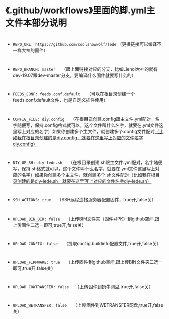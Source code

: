 # 《.github/workflows》里面的脚.yml主文件本部分说明
#
- `REPO_URL: https://github.com/coolsnowwolf/lede` （更换链接可以编译不一样大神的固件）
#
- `REPO_BRANCH: master`&nbsp;&nbsp;&nbsp;&nbsp;&nbsp;（跟上面链接对应的分支，比如Lienol大神的就有dev-19.07跟dev-master分支，要编译什么固件就要写什么的）
#
- `FEEDS_CONF: feeds.conf.default`&nbsp;&nbsp;&nbsp;&nbsp;&nbsp;（可以在根目录创建一个feeds.conf.default文件，也是自定义插件使用）
#
- `CONFIG_FILE: diy.config`&nbsp;&nbsp;&nbsp;&nbsp;&nbsp;（在根目录创建.config跟主文件.yml配对，名字随便写，保持.config格式就可以，这个文件叫什么名字，就要在.yml文件这里写上对应的名字）如果你创建多个主文件，就创建多个.config文件配对[（比如我在根目录创建的是diy.config，就要在这里写上对应的文件名字diy.config）](#md)
#
- `DIY_OP_SH: diy-lede.sh`&nbsp;&nbsp;&nbsp;&nbsp;&nbsp;（在根目录创建.sh跟主文件.yml配对，名字随便写，保持.sh格式就可以，这个文件叫什么名字，就要在.yml文件这里写上对应的名字）如果你创建多个主文件，就创建多个.sh文件配对[（比如我在根目录创建的是diy-lede.sh，就要在这里写上对应的文件名字diy-lede.sh）](#md)
#
- `SSH_ACTIONS: true`&nbsp;&nbsp;&nbsp;&nbsp;&nbsp;（SSH远程连接服务器配置固件，true开,false关）
#
- `UPLOAD_BIN_DIR: false`&nbsp;&nbsp;&nbsp;&nbsp;&nbsp;（上传BIN文件夹（固件+IPK）到github空间,跟上传固件二选一即可,true开,false关）
#
- `UPLOAD_CONFIG: false`&nbsp;&nbsp;&nbsp;&nbsp;&nbsp;（提取config.buildinfo配置文件,true开,false关）
#
- `UPLOAD_FIRMWARE: true`&nbsp;&nbsp;&nbsp;&nbsp;&nbsp;（上传固件到github空间,跟上传BIN文件夹二选一即可,true开,false关）
#
- `UPLOAD_COWTRANSFER: false`&nbsp;&nbsp;&nbsp;&nbsp;&nbsp;（上传固件到奶牛网盘,true开,false关）
#
- `UPLOAD_WETRANSFER: false`&nbsp;&nbsp;&nbsp;&nbsp;&nbsp;（上传固件到WETRANSFER网盘,true开,false关）
